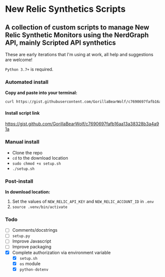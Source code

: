 # New Relic Synthetics Scripts

## A collection of custom scripts to manage New Relic Synthetic Monitors using the NerdGraph API, mainly Scripted API synthetics

These are early iterations that I'm using at work, all help and suggestions are welcome!

`Python 3.7+` is required.

### Automated install

**Copy and paste into your terminal:**

```sh
curl https://gist.githubusercontent.com/GorillaBearWolf/c7690697fafb16aa13a38328b3a4a91a/raw/276089b79d7b15017e1eede6db1cdca3c26f6060/new_relic_scripts_install.sh | sh
```

#### Install script link

<https://gist.github.com/GorillaBearWolf/c7690697fafb16aa13a38328b3a4a91a>

### Manual install

- Clone the repo
- `cd` to the download location
- `sudo chmod +x setup.sh`
- `./setup.sh`

### Post-install

**In download location:**

1. Set the values of `NEW_RELIC_API_KEY` and `NEW_RELIC_ACCOUNT_ID` in `.env`
2. `source .venv/bin/activate`

### Todo

- [ ] Comments/docstrings
- [ ] `setup.py`
- [ ] Improve Javascript
- [ ] Improve packaging
- [x] Complete authorization via environment variable
  - [x] `setup.sh`
  - [x] `os` module
  - [x] `python-dotenv`
